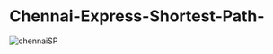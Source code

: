 # Chennai-Express-Shortest-Path-
![chennaiSP](https://github.com/Abinesh010104/Chennai-Express-Shortest-Path-/assets/113590243/a478042f-383e-495a-a4f5-27930fc0ed13)

